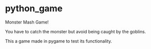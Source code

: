 # python_game

Monster Mash Game!

You have to catch the monster but avoid being caught by the goblins.

This a game made in pygame to test its functionality.

